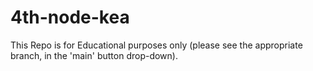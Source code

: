 # 4th-node-kea

This Repo is for Educational purposes only (please see the appropriate branch, in the 'main' button drop-down).

